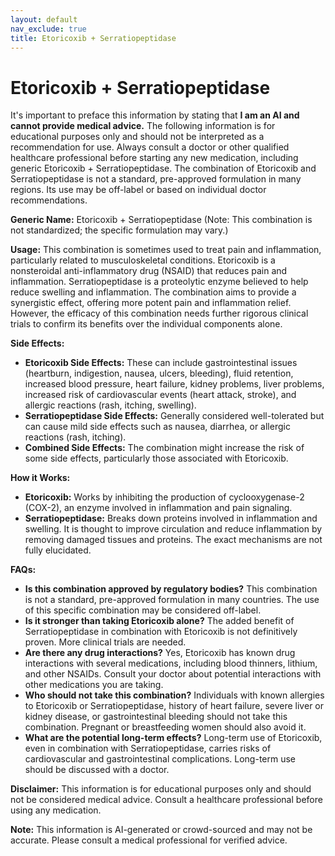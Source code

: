 ```yaml
---
layout: default
nav_exclude: true
title: Etoricoxib + Serratiopeptidase
---
```


# Etoricoxib + Serratiopeptidase

It's important to preface this information by stating that **I am an AI and cannot provide medical advice.** The following information is for educational purposes only and should not be interpreted as a recommendation for use.  Always consult a doctor or other qualified healthcare professional before starting any new medication, including generic Etoricoxib + Serratiopeptidase.  The combination of Etoricoxib and Serratiopeptidase is not a standard, pre-approved formulation in many regions.  Its use may be off-label or based on individual doctor recommendations.

**Generic Name:** Etoricoxib + Serratiopeptidase (Note:  This combination is not standardized; the specific formulation may vary.)

**Usage:**  This combination is sometimes used to treat pain and inflammation, particularly related to musculoskeletal conditions. Etoricoxib is a nonsteroidal anti-inflammatory drug (NSAID) that reduces pain and inflammation. Serratiopeptidase is a proteolytic enzyme believed to help reduce swelling and inflammation.  The combination aims to provide a synergistic effect, offering more potent pain and inflammation relief. However, the efficacy of this combination needs further rigorous clinical trials to confirm its benefits over the individual components alone.

**Side Effects:**

* **Etoricoxib Side Effects:**  These can include gastrointestinal issues (heartburn, indigestion, nausea, ulcers, bleeding), fluid retention, increased blood pressure, heart failure, kidney problems, liver problems, increased risk of cardiovascular events (heart attack, stroke), and allergic reactions (rash, itching, swelling).
* **Serratiopeptidase Side Effects:**  Generally considered well-tolerated but can cause mild side effects such as nausea, diarrhea, or allergic reactions (rash, itching).
* **Combined Side Effects:**  The combination might increase the risk of some side effects, particularly those associated with Etoricoxib.

**How it Works:**

* **Etoricoxib:**  Works by inhibiting the production of cyclooxygenase-2 (COX-2), an enzyme involved in inflammation and pain signaling.
* **Serratiopeptidase:**  Breaks down proteins involved in inflammation and swelling.  It is thought to improve circulation and reduce inflammation by removing damaged tissues and proteins.  The exact mechanisms are not fully elucidated.

**FAQs:**

* **Is this combination approved by regulatory bodies?**  This combination is not a standard, pre-approved formulation in many countries.  The use of this specific combination may be considered off-label.
* **Is it stronger than taking Etoricoxib alone?**  The added benefit of Serratiopeptidase in combination with Etoricoxib is not definitively proven.  More clinical trials are needed.
* **Are there any drug interactions?**  Yes, Etoricoxib has known drug interactions with several medications, including blood thinners, lithium, and other NSAIDs.  Consult your doctor about potential interactions with other medications you are taking.
* **Who should not take this combination?**  Individuals with known allergies to Etoricoxib or Serratiopeptidase, history of heart failure, severe liver or kidney disease, or gastrointestinal bleeding should not take this combination. Pregnant or breastfeeding women should also avoid it.
* **What are the potential long-term effects?**  Long-term use of Etoricoxib, even in combination with Serratiopeptidase, carries risks of cardiovascular and gastrointestinal complications.  Long-term use should be discussed with a doctor.


**Disclaimer:** This information is for educational purposes only and should not be considered medical advice.  Consult a healthcare professional before using any medication.


**Note:** This information is AI-generated or crowd-sourced and may not be accurate. Please consult a medical professional for verified advice.